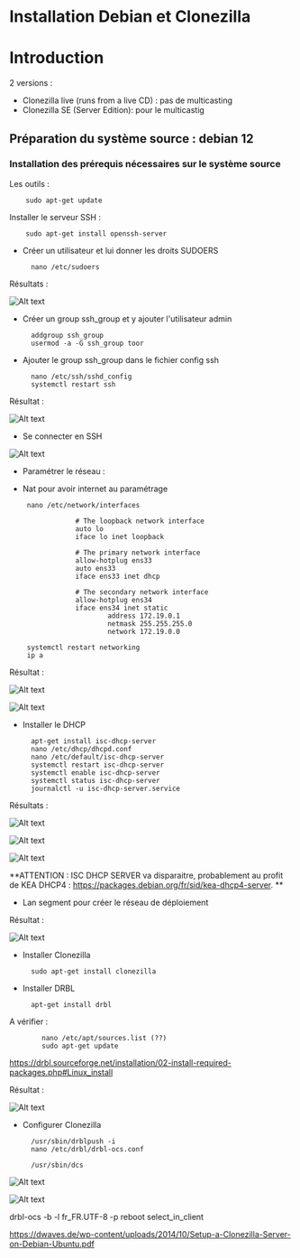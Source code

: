 # Installation Debian et Clonezilla

# Introduction 

2 versions : 
- Clonezilla live (runs from a live CD) : pas de multicasting
- Clonezilla SE (Server Edition): pour le multicastig 

## Préparation du système source : debian 12 
### Installation des prérequis nécessaires sur le système source

Les outils : 

        sudo apt-get update

Installer le serveur SSH :

        sudo apt-get install openssh-server

* Créer un utilisateur et lui donner les droits SUDOERS

        nano /etc/sudoers

Résultats : 

![Alt text](image-2.png)

* Créer un group ssh_group et y ajouter l'utilisateur admin

        addgroup ssh_group
        usermod -a -G ssh_group toor

* Ajouter le group ssh_group dans le fichier config ssh

        nano /etc/ssh/sshd_config
        systemctl restart ssh

Résultat : 

![Alt text](image-3.png)

* Se connecter en SSH

![Alt text](image-4.png)

* Paramétrer le réseau :
 * Nat pour avoir internet au paramétrage 

        nano /etc/network/interfaces

                    # The loopback network interface
                    auto lo
                    iface lo inet loopback

                    # The primary network interface
                    allow-hotplug ens33
                    auto ens33
                    iface ens33 inet dhcp

                    # The secondary network interface
                    allow-hotplug ens34
                    iface ens34 inet static
                            address 172.19.0.1
                            netmask 255.255.255.0
                            network 172.19.0.0
        
        systemctl restart networking
        ip a

 Résultat : 

![Alt text](image-1.png)

![Alt text](image.png)


* Installer le DHCP

        apt-get install isc-dhcp-server
        nano /etc/dhcp/dhcpd.conf
        nano /etc/default/isc-dhcp-server
        systemctl restart isc-dhcp-server
        systemctl enable isc-dhcp-server
        systemctl status isc-dhcp-server
        journalctl -u isc-dhcp-server.service

Résultats : 

![Alt text](image-5.png)

![Alt text](image-6.png)

![Alt text](image-7.png)

**ATTENTION : ISC DHCP SERVER va disparaitre, probablement au profit de KEA DHCP4 : https://packages.debian.org/fr/sid/kea-dhcp4-server. **

 * Lan segment pour créer le réseau de déploiement

 Résultat : 

![Alt text](image-8.png)

* Installer Clonezilla

        sudo apt-get install clonezilla


* Installer DRBL

        apt-get install drbl

A vérifier : 

            nano /etc/apt/sources.list (??)
            sudo apt-get update

https://drbl.sourceforge.net/installation/02-install-required-packages.php#Linux_install

Résultat : 

![Alt text](image-9.png)

* Configurer Clonezilla 

        /usr/sbin/drblpush -i
        nano /etc/drbl/drbl-ocs.conf

        /usr/sbin/dcs

![Alt text](image-10.png)

![Alt text](image-11.png)


drbl-ocs -b -l fr_FR.UTF-8 -p reboot select_in_client



https://dwaves.de/wp-content/uploads/2014/10/Setup-a-Clonezilla-Server-on-Debian-Ubuntu.pdf